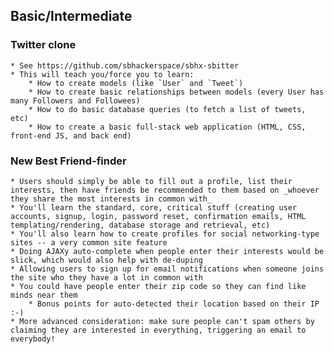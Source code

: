 ## Basic/Intermediate

### Twitter clone
    * See https://github.com/sbhackerspace/sbhx-sbitter
    * This will teach you/force you to learn:
        * How to create models (like `User` and `Tweet`)
        * How to create basic relationships between models (every User has many Followers and Followees)
        * How to do basic database queries (to fetch a list of tweets, etc)
        * How to create a basic full-stack web application (HTML, CSS, front-end JS, and back end)

### New Best Friend-finder
    * Users should simply be able to fill out a profile, list their interests, then have friends be recommended to them based on _whoever they share the most interests in common with_
    * You'll learn the standard, core, critical stuff (creating user accounts, signup, login, password reset, confirmation emails, HTML templating/rendering, database storage and retrieval, etc)
    * You'll also learn how to create profiles for social networking-type sites -- a very common site feature
    * Doing AJAXy auto-complete when people enter their interests would be slick, which would also help with de-duping
    * Allowing users to sign up for email notifications when someone joins the site who they have a lot in common with
    * You could have people enter their zip code so they can find like minds near them
        * Bonus points for auto-detected their location based on their IP :-)
    * More advanced consideration: make sure people can't spam others by claiming they are interested in everything, triggering an email to everybody!